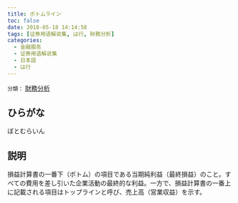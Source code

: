 ```yaml
---
title: ボトムライン
toc: false
date: 2018-05-18 14:14:58
tags: [证券用语解说集, は行, 財務分析]
categories:
  - 金融服务
  - 证券用语解说集
  - 日本語
  - は行
---
```


`分類：` [財務分析](/tags/財務分析/)

## ひらがな

ぼとむらいん

## 説明

損益計算書の一番下（ボトム）の項目である当期純利益（最終損益）のこと。すべての費用を差し引いた企業活動の最終的な利益。一方で、損益計算書の一番上に記載される項目はトップラインと呼び、売上高（営業収益）を示す。
